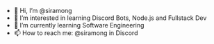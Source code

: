 - 👋 Hi, I’m @siramong
- 👀 I’m interested in learning Discord Bots, Node.js and Fullstack Dev
- 🌱 I’m currently learning Software Engineering
- 📫 How to reach me: @siramong in Discord

<!---
siramong/siramong is a ✨ special ✨ repository because its `README.md` (this file) appears on your GitHub profile.
You can click the Preview link to take a look at your changes.
--->
